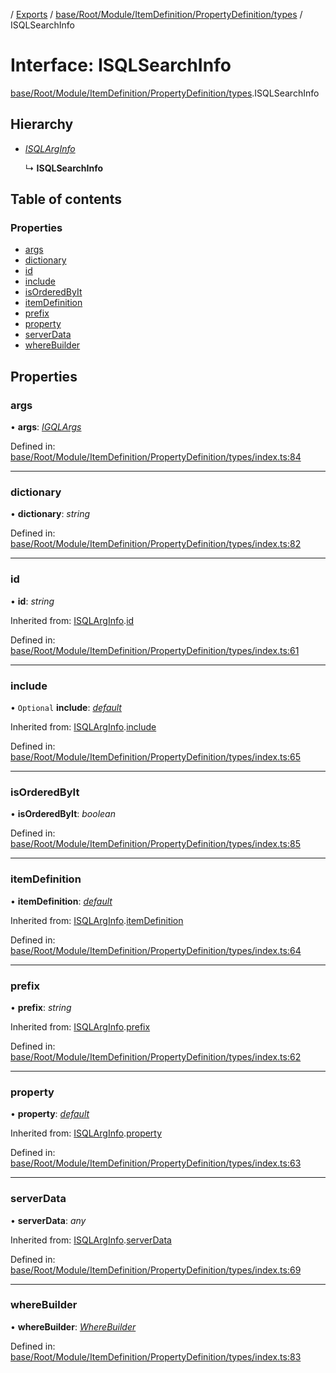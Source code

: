 [](../README.md) / [Exports](../modules.md) / [base/Root/Module/ItemDefinition/PropertyDefinition/types](../modules/base_root_module_itemdefinition_propertydefinition_types.md) / ISQLSearchInfo

# Interface: ISQLSearchInfo

[base/Root/Module/ItemDefinition/PropertyDefinition/types](../modules/base_root_module_itemdefinition_propertydefinition_types.md).ISQLSearchInfo

## Hierarchy

* [*ISQLArgInfo*](base_root_module_itemdefinition_propertydefinition_types.isqlarginfo.md)

  ↳ **ISQLSearchInfo**

## Table of contents

### Properties

- [args](base_root_module_itemdefinition_propertydefinition_types.isqlsearchinfo.md#args)
- [dictionary](base_root_module_itemdefinition_propertydefinition_types.isqlsearchinfo.md#dictionary)
- [id](base_root_module_itemdefinition_propertydefinition_types.isqlsearchinfo.md#id)
- [include](base_root_module_itemdefinition_propertydefinition_types.isqlsearchinfo.md#include)
- [isOrderedByIt](base_root_module_itemdefinition_propertydefinition_types.isqlsearchinfo.md#isorderedbyit)
- [itemDefinition](base_root_module_itemdefinition_propertydefinition_types.isqlsearchinfo.md#itemdefinition)
- [prefix](base_root_module_itemdefinition_propertydefinition_types.isqlsearchinfo.md#prefix)
- [property](base_root_module_itemdefinition_propertydefinition_types.isqlsearchinfo.md#property)
- [serverData](base_root_module_itemdefinition_propertydefinition_types.isqlsearchinfo.md#serverdata)
- [whereBuilder](base_root_module_itemdefinition_propertydefinition_types.isqlsearchinfo.md#wherebuilder)

## Properties

### args

• **args**: [*IGQLArgs*](gql_querier.igqlargs.md)

Defined in: [base/Root/Module/ItemDefinition/PropertyDefinition/types/index.ts:84](https://github.com/onzag/itemize/blob/5fcde7cf/base/Root/Module/ItemDefinition/PropertyDefinition/types/index.ts#L84)

___

### dictionary

• **dictionary**: *string*

Defined in: [base/Root/Module/ItemDefinition/PropertyDefinition/types/index.ts:82](https://github.com/onzag/itemize/blob/5fcde7cf/base/Root/Module/ItemDefinition/PropertyDefinition/types/index.ts#L82)

___

### id

• **id**: *string*

Inherited from: [ISQLArgInfo](base_root_module_itemdefinition_propertydefinition_types.isqlarginfo.md).[id](base_root_module_itemdefinition_propertydefinition_types.isqlarginfo.md#id)

Defined in: [base/Root/Module/ItemDefinition/PropertyDefinition/types/index.ts:61](https://github.com/onzag/itemize/blob/5fcde7cf/base/Root/Module/ItemDefinition/PropertyDefinition/types/index.ts#L61)

___

### include

• `Optional` **include**: [*default*](../classes/base_root_module_itemdefinition_include.default.md)

Inherited from: [ISQLArgInfo](base_root_module_itemdefinition_propertydefinition_types.isqlarginfo.md).[include](base_root_module_itemdefinition_propertydefinition_types.isqlarginfo.md#include)

Defined in: [base/Root/Module/ItemDefinition/PropertyDefinition/types/index.ts:65](https://github.com/onzag/itemize/blob/5fcde7cf/base/Root/Module/ItemDefinition/PropertyDefinition/types/index.ts#L65)

___

### isOrderedByIt

• **isOrderedByIt**: *boolean*

Defined in: [base/Root/Module/ItemDefinition/PropertyDefinition/types/index.ts:85](https://github.com/onzag/itemize/blob/5fcde7cf/base/Root/Module/ItemDefinition/PropertyDefinition/types/index.ts#L85)

___

### itemDefinition

• **itemDefinition**: [*default*](../classes/base_root_module_itemdefinition.default.md)

Inherited from: [ISQLArgInfo](base_root_module_itemdefinition_propertydefinition_types.isqlarginfo.md).[itemDefinition](base_root_module_itemdefinition_propertydefinition_types.isqlarginfo.md#itemdefinition)

Defined in: [base/Root/Module/ItemDefinition/PropertyDefinition/types/index.ts:64](https://github.com/onzag/itemize/blob/5fcde7cf/base/Root/Module/ItemDefinition/PropertyDefinition/types/index.ts#L64)

___

### prefix

• **prefix**: *string*

Inherited from: [ISQLArgInfo](base_root_module_itemdefinition_propertydefinition_types.isqlarginfo.md).[prefix](base_root_module_itemdefinition_propertydefinition_types.isqlarginfo.md#prefix)

Defined in: [base/Root/Module/ItemDefinition/PropertyDefinition/types/index.ts:62](https://github.com/onzag/itemize/blob/5fcde7cf/base/Root/Module/ItemDefinition/PropertyDefinition/types/index.ts#L62)

___

### property

• **property**: [*default*](../classes/base_root_module_itemdefinition_propertydefinition.default.md)

Inherited from: [ISQLArgInfo](base_root_module_itemdefinition_propertydefinition_types.isqlarginfo.md).[property](base_root_module_itemdefinition_propertydefinition_types.isqlarginfo.md#property)

Defined in: [base/Root/Module/ItemDefinition/PropertyDefinition/types/index.ts:63](https://github.com/onzag/itemize/blob/5fcde7cf/base/Root/Module/ItemDefinition/PropertyDefinition/types/index.ts#L63)

___

### serverData

• **serverData**: *any*

Inherited from: [ISQLArgInfo](base_root_module_itemdefinition_propertydefinition_types.isqlarginfo.md).[serverData](base_root_module_itemdefinition_propertydefinition_types.isqlarginfo.md#serverdata)

Defined in: [base/Root/Module/ItemDefinition/PropertyDefinition/types/index.ts:69](https://github.com/onzag/itemize/blob/5fcde7cf/base/Root/Module/ItemDefinition/PropertyDefinition/types/index.ts#L69)

___

### whereBuilder

• **whereBuilder**: [*WhereBuilder*](../classes/database_wherebuilder.wherebuilder.md)

Defined in: [base/Root/Module/ItemDefinition/PropertyDefinition/types/index.ts:83](https://github.com/onzag/itemize/blob/5fcde7cf/base/Root/Module/ItemDefinition/PropertyDefinition/types/index.ts#L83)

